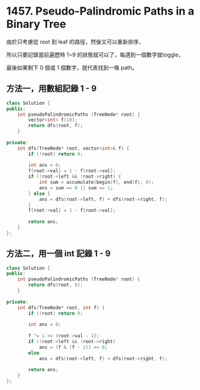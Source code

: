 # 1457. Pseudo-Palindromic Paths in a Binary Tree

由於只考慮從 root 到 leaf 的路徑，然後又可以重新排序，

所以只要記錄當前遍歷時 1~9 的狀態就可以了，每遇到一個數字就toggle，

最後如果剩下 0 個或 1 個數字，就代表找到一條 path。

## 方法一，用數組記錄 1 - 9

```cpp
class Solution {
public:
    int pseudoPalindromicPaths (TreeNode* root) {
        vector<int> f(10);
        return dfs(root, f);
    }
    
private:
    int dfs(TreeNode* root, vector<int>& f) {
        if (!root) return 0;
        
        int ans = 0;
        f[root->val] = 1 - f[root->val];
        if (!root->left && !root->right) {
            int sum = accumulate(begin(f), end(f), 0);
            ans = sum == 0 || sum == 1;
        } else {
            ans = dfs(root->left, f) + dfs(root->right, f);
        }
        f[root->val] = 1 - f[root->val];
        
        return ans;
    }
};
```

## 方法二，用一個 int 記錄 1 - 9

```cpp
class Solution {
public:
    int pseudoPalindromicPaths (TreeNode* root) {
        return dfs(root, 0);
    }
    
private:
    int dfs(TreeNode* root, int f) {
        if (!root) return 0;
        
        int ans = 0;
        
        f ^= 1 << (root->val - 1);
        if (!root->left && !root->right)
            ans = (f & (f - 1)) == 0;
        else
            ans = dfs(root->left, f) + dfs(root->right, f);
        
        return ans;
    }
};
```
